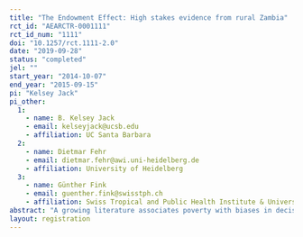 ```yaml
---
title: "The Endowment Effect: High stakes evidence from rural Zambia"
rct_id: "AEARCTR-0001111"
rct_id_num: "1111"
doi: "10.1257/rct.1111-2.0"
date: "2019-09-28"
status: "completed"
jel: ""
start_year: "2014-10-07"
end_year: "2015-09-15"
pi: "Kelsey Jack"
pi_other:
  1:
    - name: B. Kelsey Jack
    - email: kelseyjack@ucsb.edu
    - affiliation: UC Santa Barbara
  2:
    - name: Dietmar Fehr
    - email: dietmar.fehr@awi.uni-heidelberg.de
    - affiliation: University of Heidelberg
  3:
    - name: Günther Fink
    - email: guenther.fink@swisstph.ch
    - affiliation: Swiss Tropical and Public Health Institute & University of Basel
abstract: "A growing literature associates poverty with biases in decision-making. We investigate this link in a sample of over 3,000 small-scale farmers in Zambia, who participated in a series of experiments involving the opportunity to exchange randomly assigned household items for alternative items of similar value. Exploring a total of 5,842 trading decisions over a range of household items we show that exchange asymmetries are sizable and remarkably robust across items and experimental procedures. Using cross sectional, seasonal and randomized variation in financial resource availability, we show that exchange asymmetries decrease in magnitude when subjects are more constrained. Consistent with the interpretation that financial constraints increase decision stakes, we also show that trading probabilities increase when the value of the items involved is exogenously increased."
layout: registration
---
```


